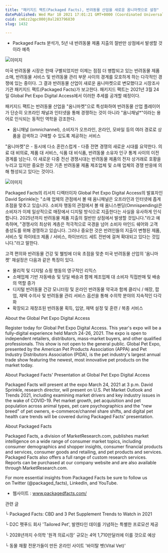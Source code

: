 ```yaml
---
title: "패키지드 팩트(Packaged Facts), 반려동물 산업을 새로운 옴니마켓으로 설정"
datePublished: Wed Mar 10 2021 17:01:21 GMT+0000 (Coordinated Universal Time)
cuid: cm6zz2qpc000j0al283796830
slug: 1432

---
```



- Packaged Facts 분석가, 5년 내 반려동물 제품 지출의 절반만 상점에서 발생할 것이라 예측

![이미지](https://cdn.hashnode.com/res/hashnode/image/upload/v1739247531375/9a7a102c-94f7-4cd6-9477-342efc64a8c2.jpeg)

미국 반려동물 시장은 한때 구별되었지만 이제는 점점 더 병합되고 있는 반려동물 제품 소매, 반려동물 서비스 및 반려동물 관리 부문 사이의 경계를 모호하게 하는 다각적인 경쟁에 있는 중이다. 그 결과 반려동물 산업이 새로운 옴니마켓으로 변모했다고 시장조사 기관 패키지드 팩트(Packaged Facts)가 보고한다. 패키지드 팩트는 2021년 3월 24일 Global Pet Expo Digital Access에서 이러한 추세를 공개할 예정이다.

패키지드 팩트는 반려동물 산업을 "옴니마켓"으로 특성화하여 반려동물 산업 플레이어가 단순히 오프라인 채널과 인터넷을 통해 경쟁하는 것이 아니라 "옴니채널*"이라는 용어로 인식되는 동적인 역학을 강조한다.

* 옴니채널 (omnichannel), 소비자가 오프라인, 온라인, 모바일 등의 여러 경로로 상품을 검색하고 구매할 수 있도록 제공하는 서비스

"옴니마켓"은 - 동시에 다소 혼란스럽게 - 다중 전면 경쟁의 새로운 시대를 요약한다. 의료 대 비의료, 제품 대 서비스, 식품 대 비식품, 반려동물 소유자 인구 통계 사이의 이전 경계를 넘는다. 이 새로운 다중 전선 경쟁시대는 반려동물 제품의 전자 상거래로 호황을 누리고 있지만 중요한 것은 기존 반려동물 제품 제조업체 및 소매 업체의 경쟁 반응에 의해 형성되고 있다는 것이다.

![이미지](https://cdn.hashnode.com/res/hashnode/image/upload/v1739247533441/dc8c984a-284f-4d2f-9b1e-bb2f46a22e2e.png)

Packaged Facts의 리서치 디렉터이자 Global Pet Expo Digital Access의 발표자인 David Sprinkle는 "소매 업체의 관점에서 볼 때 옴니채널은 오프라인과 인터넷에 좁게 초점을 맞추고 있습니다. 소비자 행동의 관점에서 볼 때 옴니스펜딩(Omnispending)은 소비자가 이제 일상적으로 매장에서 디지털 방식으로 지출한다는 사실을 유사하게 인식합니다. 2025년까지 반려동물 제품 지출의 절반만 상점에서 발생할 것입니다."라고 예측하며, "경쟁사의 최상위 계층은 적극적으로 국경을 넘어 소비자 마인드 쉐어와 고객 충성도를 위해 경쟁하고 있습니다. 그러나 중요한 것은 반려인들의 지출이 변형된 제품, 서비스 및 하이테크 제품 / 서비스, 하이브리드 세트 전반에 걸쳐 확대되고 있다는 것입니다."라고 말한다.

고객 편의와 반려동물 건강 및 웰빙에 더욱 초점을 맞춘 미국 반려동물 산업의 '옴니마켓' 재설정은 다음과 같은 특징이 있다.

- 물리적 및 디지털 쇼핑 행동의 영구적인 리믹스
- 소매업체 기반 자동배송 및 당일 배송과 함께 제조업체 대 소비자 직접판매 및 배송의 역할 증가
- 디지털 반려동물 건강 모니터링 및 온라인 반려동물 약국과 함께 클리닉 / 매장, 팝업, 재택 수의사 및 반려동물 관리 서비스 옵션을 통해 수의학 분야의 지속적인 다각화
- 확장되고 재창조된 반려동물 획득, 입양, 재택 설정 및 훈련 / 복종 서비스

About the Global Pet Expo Digital Access

Register today for Global Pet Expo Digital Access. This year's expo will be a fully-digital experience held March 24-26, 2021. The expo is open to independent retailers, distributors, mass-market buyers, and other qualified professionals. This show is not open to the general public. Global Pet Expo, presented by the American Pet Products Association (APPA) and Pet Industry Distributors Association (PIDA), is the pet industry's largest annual trade show featuring the newest, most innovative pet products on the market today.

About Packaged Facts' Presentation at Global Pet Expo Digital Access

Packaged Facts will present at the expo March 24, 2021 at 3 p.m. David Sprinkle, research director, will present on U.S. Pet Market Outlook and Trends 2021, including examining market drivers and key industry issues in the wake of COVID-19. Pet market growth, pet acquisition and pet population across animal types, pet care psychographics and the "new breed" of pet owners, e-commerce/channel share shifts, and digital pet health care trends will be covered during Packaged Facts' presentation.

About Packaged Facts

Packaged Facts, a division of MarketResearch.com, publishes market intelligence on a wide range of consumer market topics, including consumer demographics and shopper insights, consumer financial products and services, consumer goods and retailing, and pet products and services. Packaged Facts also offers a full range of custom research services. Reports can be purchased at our company website and are also available through MarketResearch.com.

For more essential insights from Packaged Facts be sure to follow us on Twitter (@packaged_facts), LinkedIn, and YouTube.

- 웹사이트 : www.packagedfacts.com/

관련 글

└ Packaged Facts: CBD and 3 Pet Supplement Trends to Watch in 2021

└ D2C 펫푸드 회사 'Tailored Pet', 발렌타인 데이를 기념하는 특별한 프로모션 제공

└ 2028년까지 수의학 '원격 의료시장' 규모는 4억 1,710만달러에 이를 것으로 예상

└ 동물 재활 전문가들이 만든 온라인 사이트 '바이탈 벳(Vital Vet)'